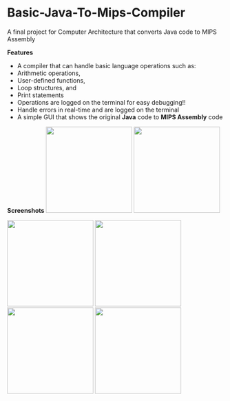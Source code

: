 # Basic-Java-To-Mips-Compiler
A final project for Computer Architecture that converts Java code to MIPS Assembly

**Features**
 - A compiler that can handle basic language operations such as:
  -  Arithmetic operations,
  -  User-defined functions,
  -  Loop structures, and
  -  Print statements
- Operations are logged on the terminal for easy debugging!!
- Handle errors in real-time and are logged on the terminal
- A simple GUI that shows the original **Java** code to **MIPS Assembly** code

**Screenshots**
<img src= "https://github.com/primequantuM4/Basic-Java-To-Mips-Compiler/assets/86236449/2338b566-3c4e-49a9-8828-135402630a1b" width=200>
<img src = "https://github.com/primequantuM4/Basic-Java-To-Mips-Compiler/assets/86236449/abe239ee-8603-4b6e-aac2-f08571bb60a8" width=200>

<img src= "https://github.com/primequantuM4/Basic-Java-To-Mips-Compiler/assets/86236449/8bbae83d-9488-42a8-a1c5-12dbd9b484ee" width=200>
<img src="https://github.com/primequantuM4/Basic-Java-To-Mips-Compiler/assets/86236449/8171670c-8088-4096-8c7c-2d62d0770663" width=200>

<img src="https://github.com/primequantuM4/Basic-Java-To-Mips-Compiler/assets/86236449/37dd1d61-ecd7-4604-a687-28d8def6baf0" width=200>
<img src="https://github.com/primequantuM4/Basic-Java-To-Mips-Compiler/assets/86236449/50807672-687c-46db-92de-71d49d250ae2" width=200>




